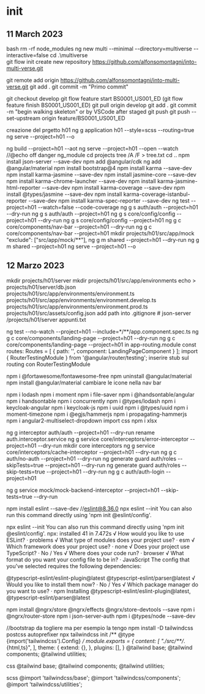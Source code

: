 
# init

## 11 March 2023

bash
rm -rf node_modules
ng new multi --minimal --directory=multiverse --interactive=false
 cd .\multiverse\
 git flow init
 create new repository <https://github.com/alfonsomontagni/into-multi-verse.git>

 git remote add origin <https://github.com/alfonsomontagni/into-multi-verse.git>
 git add .
 git commit -m "Primo commit"

 git checkout develop
 git flow feature start BS0001_US001_ED (git flow feature finish BS0001_US001_ED)
 git pull origin develop
 git add .
 git commit -m "begin walking skeleton" or by VSCode after staged
 git push
 git push --set-upstream origin feature/BS0001_US001_ED

 creazione del prgetto h01
ng g application h01  --style=scss --routing=true
ng serve --project=h01  --o

ng build --project=h01 --aot
ng serve --project=h01 --open --watch
//@echo off
danger  ng_module
 cd projects
 tree /A /F > tree.txt
 cd ..
 npm install json-server --save-dev
 npm add @angular/cdk
 ng add @angular/material
 npm install bootstrap@4
 npm install karma --save-dev
 npm install karma-jasmine  --save-dev
 npm install jasmine-core  --save-dev
 npm install karma-chrome-launcher --save-dev
npm install karma-jasmine-html-reporter --save-dev
npm install karma-coverage --save-dev
npm install @types/jasmine --save-dev
npm install karma-coverage-istanbul-reporter --save-dev
npm install karma-spec-reporter --save-dev
ng test --project=h01  --watch=false  --code-coverage
ng g s auth/auth --project=h01 --dry-run
ng g s auth/auth --project=h01
ng g s core/config/config --project=h01 --dry-run
ng g s core/config/config --project=h01
ng g c core/components/nav-bar --project=h01 --dry-run
ng g c core/components/nav-bar --project=h01
mkdir projects/h01/src/app/mock  "exclude": ["src/app/mock/**"],
ng g m shared --project=h01 --dry-run
ng g m shared --project=h01
ng serve --project=h01 --o

## 12 Marzo 2023

mkdir projects/h01/server
mkdir projects/h01/src/app/environments
echo >  projects/h01/server/db.json
projects/h01/src/app/environments/environment.ts
projects/h01/src/app/environments/environment.develop.ts
projects/h01/src/app/environments/environment.prod.ts
projects/h01/src/assets/config.json
add path into .gitignore
    # json-server
    /projects/h01/server
appunti.txt

ng test --no-watch --project=h01 --include=*/**/app.component.spec.ts
ng g c core/components/landing-page --project=h01 --dry-run
ng g c core/components/landing-page --project=h01
   in app-routing.module const routes: Routes = [
    { path: '', component: LandingPageComponent }
    ];
import { RouterTestingModule } from '@angular/router/testing';
inserire  stub sul routing con RouterTestingModule

npm i @fortawesome/fontawesome-free
npm uninstall  @angular/material
npm install  @angular/material
cambiare le icone nella nav bar

npm i lodash
npm i moment
npm i file-saver
npm i @handsontable/angular
npm i handsontable
npm i concurrently
npm i @types/lodash
npm i keycloak-angular
npm i keycloak-js
npm i uuid
npm i @types/uuid
npm i moment-timezone
npm i @egjs/hammerjs
npm i propagating-hammerjs
npm i angular2-multiselect-dropdown import css
npm i xlsx

ng g interceptor auth/auth --project=h01 --dry-run
rename auth.interceptor.service
 ng g service core/interceptors/error-interceptor --project=h01 --dry-run
mkdir core interceptors
ng g service core/interceptors/cache-interceptor --project=h01 --dry-run
ng g c auth/no-auth --project=h01 --dry-run
ng generate guard auth/roles --skipTests=true --project=h01 --dry-run
ng generate guard auth/roles --skip-tests=true --project=h01 --dry-run
ng g c auth/auth-login --project=h01  

ng g service mock/mock-backend-interceptor --project=h01 --skip-tests=true --dry-run

npm install eslint --save-dev //eslint@8.36.0
npx eslint --init You can also run this command directly using 'npm init @eslint/config'.

 npx eslint --init
You can also run this command directly using 'npm init @eslint/config'.
npx: installed 41 in 7.472s
√ How would you like to use ESLint? · problems
√ What type of modules does your project use? · esm
√ Which framework does your project use? · none
√ Does your project use TypeScript? · No / Yes
√ Where does your code run? · browser
√ What format do you want your config file to be in? · JavaScript
The config that you've selected requires the following dependencies:

@typescript-eslint/eslint-plugin@latest @typescript-eslint/parser@latest
√ Would you like to install them now? · No / Yes
√ Which package manager do you want to use? · npm
Installing @typescript-eslint/eslint-plugin@latest, @typescript-eslint/parser@latest

npm install @ngrx/store @ngrx/effects @ngrx/store-devtools --save
npm i @ngrx/router-store
npm i json-server-auth
npm i @types/node --save-dev

//bootstrap da togliere ma per esempio la tengo
npm install -D tailwindcss postcss autoprefixer
npx tailwindcss init
/** @type {import('tailwindcss').Config} */
module.exports = {
  content: [
    "./src/**/*.{html,ts}",
  ],
  theme: {
    extend: {},
  },
  plugins: [],
}
@tailwind base;
@tailwind components;
@tailwind utilities;

css 
@tailwind base;
@tailwind components;
@tailwind utilities;

scss
@import 'tailwindcss/base';
@import 'tailwindcss/components';
@import 'tailwindcss/utilities';
